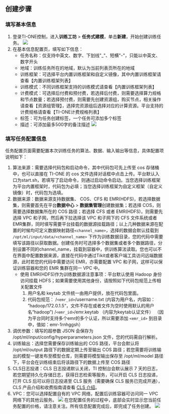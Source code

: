 ## 创建步骤

### 填写基本信息

1. 登录TI-ONE控制，进入**训练工坊** > **任务式建模**，单击**新建**，开始创建训练任务。
![](https://qcloudimg.tencent-cloud.cn/raw/cbd3774843d3b9000a7f922c5d603101.png)
2. 在基本信息配置页，填写如下信息：
   - 任务名称：仅支持中英文、数字、下划线"_"、短横"-"，只能以中英文、数字开头
   - 地域：训练任务所在的地域，默认为当前列表页所在的地域
   - 训练框架：可选择平台内置训练框架和自定义镜像，其中内置训练框架请查看【内置训练框架列表】
   - 训练模式：不同训练框架支持的训练模式请查看【内置训练框架列表】
   - 计费模式：可选择后付费和预付费，若选择后付费，则需要选择算力规格和节点数量；若选择预付费，则需要先创建资源组，购买节点，相关操作请查看【资源组管理】，选择完资源组后选择对应的计算资源。平台支持的计费规格请查看【TI-ONE计费规格列表】
   - 标签：可为任务创建标签，一个任务可添加多个标签
   - 描述：可添加最多500字的备注描述
![](https://qcloudimg.tencent-cloud.cn/raw/327cc342cd0c27c75b2fceca4ad85f0c.png)

### 填写任务配置信息

任务配置页面需要配置本次训练任务的算法、数据、输入输出等信息，具体配置项说明如下：
1. 算法来源：需要选择代码包和启动命令，其中代码包可先上传至 cos 存储桶中，也可以直接在 TI-ONE 的 cos 文件选择对话框中点击上传。平台默认入口为start.sh，若填写了启动命令，则通过启动命令启动。当您选择训练框架为平台内置框架时，代码包为必填；当您选择训练框架为自定义框架（自定义镜像）时，代码包为选填。
2. 数据来源：数据来源支持数据集、 COS、CFS 和 EMR(HDFS)，若选择数据集，则需要首先在平台**数据中心** > **数据集管理**创建数据集；若选择 COS，则需要选择数据集所在的 COS 路径；若选择 CFS 或者 EMR(HDFS)，则需要先选择 VPC 和子网，然后再下拉选择该 VPC 和子网下的 CFS 文件系统或者EMR集群，同时填写需要平台挂载的数据源挂载路径；以上几种数据来源在配置的时候均可定义数据映射路径`<channel_name>`，选择的数据会默认挂载到` /opt/ml/input/data/<channel_name>` 下作为训练数据目录，您的代码中需要填写该路径以获取数据。创建任务时可选择多个数据集或者多个数据路径，分别设置不同的channel_name，挂载到容器中，供训练算法读取。您也可以不在界面中配置数据来源，直接在代码中通过Tikit或者客户端工具访问远端数据源，此时若您的代码中需要访问 EMR，亦需要配置 VPC 和子网，这样可以保证训练容器和您的 EMR 集群在同一 VPC 中。
	- 使用 EMR(HDFS)作为训练数据源注意事项：平台默认使用 Hadoop 身份访问挂载 HDFS；如果需要使用其他身份，请按照如下代码包规范上传相关配置文件
		1. 用户名和 keytab 文件统一由用户提供，放在代码包里面。
		2. 代码包规范：
/`<emr_id>`/username.txt (内容为用户名，内容如： ”hadoop/172.0.1.5“，文件不存在或者文件为空时使用默认的用户名“hadoop”)
/`<emr_id>`/emr.keytab （内容为keytab认证文件）
（因为平台同时支持多个emr的多个认证，所以需要添加 `<emr_id>` 到目录中，值如：emr-1rnhggsh）
3. 调优参数：填写的超参数 JSON 会保存为 /opt/ml/input/config/hyperparameters.json 文件，您的代码需自行解析。
4. 训练输出：选择您需要保存训练输出的 COS 路径，平台会默认将 /opt/ml/output 路径下的数据定期上传至输出 COS 路径；若您需要将训练输出的模型一键发布至模型仓库，则需要将模型输出保存至 /opt/ml/model 路径下，平台会在训练结束后将该路径下的数据上传至 COS 路径
5. CLS日志投递：CLS 日志投递默认关闭，TI 控制台会默认展示 7 天的日志，若您期望持久化存储日志，获得日志检索等服务，可以开启 CLS 日志投递，打开 CLS 后可以将日志投递至 CLS 服务（需要确保 CLS 服务已完成开通），CLS 产品介绍和收费指南请查看 [CLS 介绍](https://cloud.tencent.com/document/product/614/45802)。
6. VPC：您可以选择配置自有的 VPC 网络，配置后训练容器可访问同一 VPC 网络下的其他云服务。
![](https://qcloudimg.tencent-cloud.cn/raw/f894c4cfe09257452825202f5980707a.png)
在您配置任务的过程中，底部会实时显示您当前任务配置的价格，请注意关注。所有信息配置完成后，即完成了任务创建。
![](https://qcloudimg.tencent-cloud.cn/raw/3d99387cec0cc1554638571b38e4a79b.png) 

